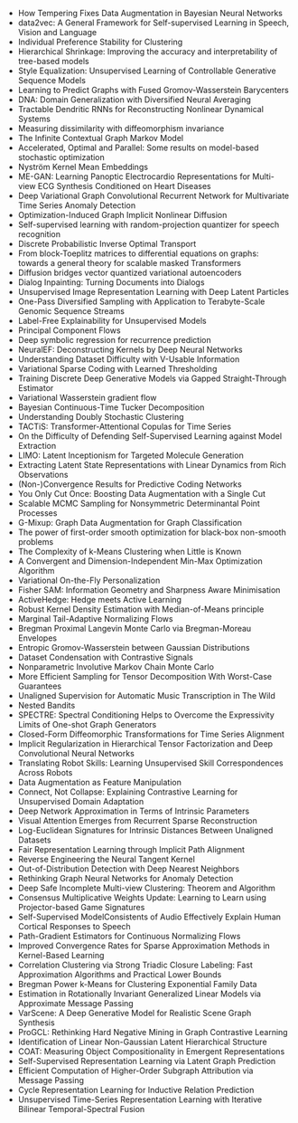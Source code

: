- How Tempering Fixes Data Augmentation in Bayesian Neural Networks
- data2vec: A General Framework for Self-supervised Learning in Speech, Vision and Language
- Individual Preference Stability for Clustering
- Hierarchical Shrinkage: Improving the accuracy and interpretability of tree-based models
- Style Equalization: Unsupervised Learning of Controllable Generative Sequence Models
- Learning to Predict Graphs with Fused Gromov-Wasserstein Barycenters
- DNA: Domain Generalization with Diversified Neural Averaging
- Tractable Dendritic RNNs for Reconstructing Nonlinear Dynamical Systems
- Measuring dissimilarity with diffeomorphism invariance
- The Infinite Contextual Graph Markov Model
- Accelerated, Optimal and Parallel: Some results on model-based stochastic optimization
- Nyström Kernel Mean Embeddings
- ME-GAN: Learning Panoptic Electrocardio Representations for Multi-view ECG Synthesis Conditioned on Heart Diseases
- Deep Variational Graph Convolutional Recurrent Network for Multivariate Time Series Anomaly Detection
- Optimization-Induced Graph Implicit Nonlinear Diffusion
- Self-supervised learning with random-projection quantizer for speech recognition
- Discrete Probabilistic Inverse Optimal Transport
- From block-Toeplitz matrices to differential equations on graphs: towards a general theory for scalable masked Transformers
- Diffusion bridges vector quantized variational autoencoders
- Dialog Inpainting: Turning Documents into Dialogs
- Unsupervised Image Representation Learning with Deep Latent Particles
- One-Pass Diversified Sampling with Application to Terabyte-Scale Genomic Sequence Streams
- Label-Free Explainability for Unsupervised Models
- Principal Component Flows
- Deep symbolic regression for recurrence prediction
- NeuralEF: Deconstructing Kernels by Deep Neural Networks
- Understanding Dataset Difficulty with V-Usable Information
- Variational Sparse Coding with Learned Thresholding
- Training Discrete Deep Generative Models via Gapped Straight-Through Estimator
- Variational Wasserstein gradient flow
- Bayesian Continuous-Time Tucker Decomposition
- Understanding Doubly Stochastic Clustering
- TACTiS: Transformer-Attentional Copulas for Time Series
- On the Difficulty of Defending Self-Supervised Learning against Model Extraction
- LIMO: Latent Inceptionism for Targeted Molecule Generation
- Extracting Latent State Representations with Linear Dynamics from Rich Observations
- (Non-)Convergence Results for Predictive Coding Networks
- You Only Cut Once: Boosting Data Augmentation with a Single Cut
- Scalable MCMC Sampling for Nonsymmetric Determinantal Point Processes
- G-Mixup: Graph Data Augmentation for Graph Classification
- The power of first-order smooth optimization for black-box non-smooth problems
- The Complexity of k-Means Clustering when Little is Known
- A Convergent and Dimension-Independent Min-Max Optimization Algorithm
- Variational On-the-Fly Personalization
- Fisher SAM: Information Geometry and Sharpness Aware Minimisation
- ActiveHedge: Hedge meets Active Learning
- Robust Kernel Density Estimation with Median-of-Means principle
- Marginal Tail-Adaptive Normalizing Flows
- Bregman Proximal Langevin Monte Carlo via Bregman-Moreau Envelopes
- Entropic Gromov-Wasserstein between Gaussian Distributions
- Dataset Condensation with Contrastive Signals
- Nonparametric Involutive Markov Chain Monte Carlo
- More Efficient Sampling for Tensor Decomposition With Worst-Case Guarantees
- Unaligned Supervision for Automatic Music Transcription in The Wild
- Nested Bandits
- SPECTRE: Spectral Conditioning Helps to Overcome the Expressivity Limits of One-shot Graph Generators
- Closed-Form Diffeomorphic Transformations for Time Series Alignment
- Implicit Regularization in Hierarchical Tensor Factorization and Deep Convolutional Neural Networks
- Translating Robot Skills: Learning Unsupervised Skill Correspondences Across Robots
- Data Augmentation as Feature Manipulation
- Connect, Not Collapse: Explaining Contrastive Learning for Unsupervised Domain Adaptation
- Deep Network Approximation in Terms of Intrinsic Parameters
- Visual Attention Emerges from Recurrent Sparse Reconstruction
- Log-Euclidean Signatures for Intrinsic Distances Between Unaligned Datasets
- Fair Representation Learning through Implicit Path Alignment
- Reverse Engineering the Neural Tangent Kernel
- Out-of-Distribution Detection with Deep Nearest Neighbors
- Rethinking Graph Neural Networks for Anomaly Detection
- Deep Safe Incomplete Multi-view Clustering: Theorem and Algorithm
- Consensus Multiplicative Weights Update: Learning to Learn using Projector-based Game Signatures
- Self-Supervised ModelConsistents of Audio Effectively Explain Human Cortical Responses to Speech
- Path-Gradient Estimators for Continuous Normalizing Flows
- Improved Convergence Rates for Sparse Approximation Methods in Kernel-Based Learning
- Correlation Clustering via Strong Triadic Closure Labeling: Fast Approximation Algorithms and Practical Lower Bounds
- Bregman Power k-Means for Clustering Exponential Family Data
- Estimation in Rotationally Invariant Generalized Linear Models via Approximate Message Passing
- VarScene: A Deep Generative Model for Realistic Scene Graph Synthesis
- ProGCL: Rethinking Hard Negative Mining in Graph Contrastive Learning
- Identification of Linear Non-Gaussian Latent Hierarchical Structure
- COAT: Measuring Object Compositionality in Emergent Representations
- Self-Supervised Representation Learning via Latent Graph Prediction
- Efficient Computation of Higher-Order Subgraph Attribution via Message Passing
- Cycle Representation Learning for Inductive Relation Prediction
- Unsupervised Time-Series Representation Learning with Iterative Bilinear Temporal-Spectral Fusion